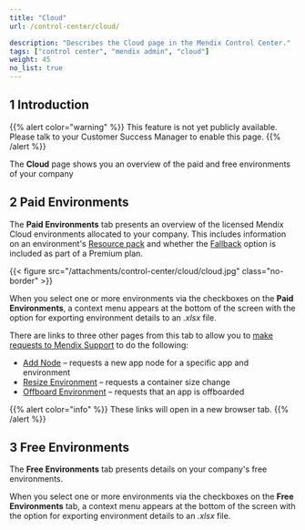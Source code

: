 ```yaml
---
title: "Cloud"
url: /control-center/cloud/

description: "Describes the Cloud page in the Mendix Control Center."
tags: ["control center", "mendix admin", "cloud"]
weight: 45
no_list: true
---
```


## 1 Introduction

{{% alert color="warning" %}}
This feature is not yet publicly available. Please talk to your Customer Success Manager to enable this page.
{{% /alert %}}

The **Cloud** page shows you an overview of the paid and free environments of your company

## 2 Paid Environments

The **Paid Environments** tab presents an overview of the licensed Mendix Cloud environments allocated to your company. This includes information on an environment's [Resource pack](/developerportal/deploy/mendix-cloud-deploy/#resource-pack) and whether the [Fallback](/developerportal/deploy/mendix-cloud-deploy/#fallback) option is included as part of a Premium plan.   

{{< figure src="/attachments/control-center/cloud/cloud.jpg" class="no-border" >}}

When you select one or more environments via the checkboxes on the **Paid Environments**, a context menu appears at the bottom of the screen with the option for exporting environment details to an *.xlsx* file.

There are links to three other pages from this tab to allow you to [make requests to Mendix Support](/support/submit-support-request/#submitting) to do the following:

* [Add Node](/support/new-app-node-request-template/#new-node) – requests a new app node for a specific app and environment
* [Resize Environment](/support/new-app-node-request-template/#resize) – requests a container size change
* [Offboard Environment](/support/new-app-node-request-template/#offboard) – requests that an app is offboarded

{{% alert color="info" %}}
These links will open in a new browser tab.
{{% /alert %}}

## 3 Free Environments

The **Free Environments** tab presents details on your company's free environments.

When you select one or more environments via the checkboxes on the **Free Environments** tab, a context menu appears at the bottom of the screen with the option for exporting environment details to an *.xlsx* file.
